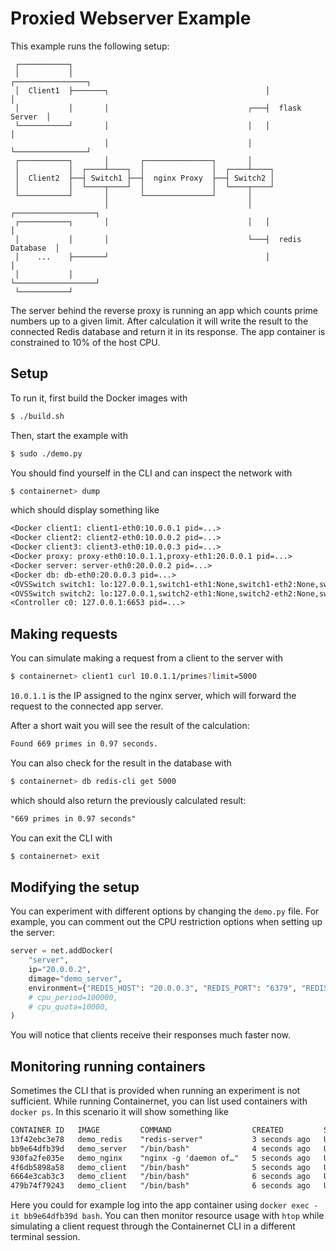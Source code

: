 # Proxied Webserver Example

This example runs the following setup:

```
 ┌───────────┐
 │           │                                           ┌────────────────┐
 │  Client1  ├───────┐                                   │                │
 │           │       │                               ┌───┤  flask Server  │
 └───────────┘       │                               │   │                │
                     │                               │   └────────────────┘
 ┌───────────┐       │       ┌───────────────┐       │
 │           │  ┌────┴────┐  │               │  ┌────┴────┐
 │  Client2  ├──┤ Switch1 ├──┤  nginx Proxy  ├──┤ Switch2 │
 │           │  └────┬────┘  │               │  └────┬────┘
 └───────────┘       │       └───────────────┘       │
                     │                               │   ┌──────────────────┐
 ┌───────────┐       │                               │   │                  │
 │           │       │                               └───┤  redis Database  │
 │    ...    ├───────┘                                   │                  │
 │           │                                           └──────────────────┘
 └───────────┘
```

The server behind the reverse proxy is running an app which counts prime numbers up to a given limit. After calculation it will write the result to the connected Redis database and return it in its response. The app container is constrained to 10% of the host CPU.

## Setup

To run it, first build the Docker images with

```sh
$ ./build.sh
```

Then, start the example with

```sh
$ sudo ./demo.py
```

You should find yourself in the CLI and can inspect the network with

```sh
$ containernet> dump
```  

which should display something like

```txt
<Docker client1: client1-eth0:10.0.0.1 pid=...>
<Docker client2: client2-eth0:10.0.0.2 pid=...>
<Docker client3: client3-eth0:10.0.0.3 pid=...>
<Docker proxy: proxy-eth0:10.0.1.1,proxy-eth1:20.0.0.1 pid=...>
<Docker server: server-eth0:20.0.0.2 pid=...>
<Docker db: db-eth0:20.0.0.3 pid=...>
<OVSSwitch switch1: lo:127.0.0.1,switch1-eth1:None,switch1-eth2:None,switch1-eth3:None,switch1-eth4:None pid=...>
<OVSSwitch switch2: lo:127.0.0.1,switch2-eth1:None,switch2-eth2:None,switch2-eth3:None pid=...>
<Controller c0: 127.0.0.1:6653 pid=...>
```

## Making requests

You can simulate making a request from a client to the server with

```sh
$ containernet> client1 curl 10.0.1.1/primes?limit=5000
```

`10.0.1.1` is the IP assigned to the nginx server, which will forward the request to the connected app server.

After a short wait you will see the result of the calculation:

```txt
Found 669 primes in 0.97 seconds.
```

You can also check for the result in the database with

```sh
$ containernet> db redis-cli get 5000
```

which should also return the previously calculated result:

```txt
"669 primes in 0.97 seconds"
```

You can exit the CLI with

```sh
$ containernet> exit
```

## Modifying the setup

You can experiment with different options by changing the `demo.py` file. For example, you can comment out the CPU restriction options when setting up the server: 

```py
server = net.addDocker(
    "server",
    ip="20.0.0.2",
    dimage="demo_server",
    environment={"REDIS_HOST": "20.0.0.3", "REDIS_PORT": "6379", "REDIS_DB": "0"},
    # cpu_period=100000,
    # cpu_quota=10000,
)
```

You will notice that clients receive their responses much faster now.

## Monitoring running containers

Sometimes the CLI that is provided when running an experiment is not sufficient. While running Containernet, you can list used containers with `docker ps`. In this scenario it will show something like

```txt
CONTAINER ID   IMAGE         COMMAND                  CREATED         STATUS         PORTS                                         NAMES
13f42ebc3e78   demo_redis    "redis-server"           3 seconds ago   Up 2 seconds   0.0.0.0:49215->6379/tcp, :::49215->6379/tcp   mn.db
bb9e64dfb39d   demo_server   "/bin/bash"              4 seconds ago   Up 3 seconds                                                 mn.server
930fa2fe035e   demo_nginx    "nginx -g 'daemon of…"   5 seconds ago   Up 4 seconds   0.0.0.0:49214->80/tcp, :::49214->80/tcp       mn.proxy
4f6db5898a58   demo_client   "/bin/bash"              5 seconds ago   Up 5 seconds                                                 mn.client3
6664e3cab3c3   demo_client   "/bin/bash"              6 seconds ago   Up 5 seconds                                                 mn.client2
479b74f79243   demo_client   "/bin/bash"              6 seconds ago   Up 6 seconds
```

Here you could for example log into the app container using `docker exec -it bb9e64dfb39d bash`. You can then monitor resource usage with `htop` while simulating a client request through the Containernet CLI in a different terminal session.
